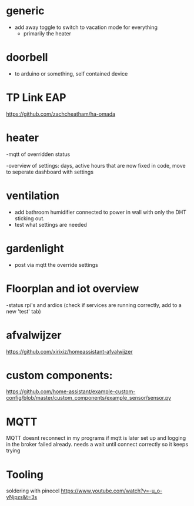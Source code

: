 # generic
- add away toggle to switch to vacation mode for everything
    - primarily the heater

# doorbell
- to arduino or something, self contained device

# TP Link EAP
https://github.com/zachcheatham/ha-omada

# heater
-mqtt of overridden status

-overview of settings: days, active hours that are now fixed in code, move to seperate dashboard with settings

# ventilation
- add bathroom humidifier connected to power in wall with only the DHT sticking out.
- test what settings are needed

# gardenlight
- post via mqtt the override settings

# Floorplan and iot overview
-status rpi's and ardios (check if services are running correctly, add to a new 'test' tab)

# afvalwijzer
https://github.com/xirixiz/homeassistant-afvalwijzer

# custom components:
https://github.com/home-assistant/example-custom-config/blob/master/custom_components/example_sensor/sensor.py

# MQTT
MQTT doesnt reconnect in my programs if mqtt is later set up and logging in the broker failed already.
needs a wait until connect correctly so it keeps trying

# Tooling
soldering with pinecel
https://www.youtube.com/watch?v=-u_o-yNjpzs&t=3s